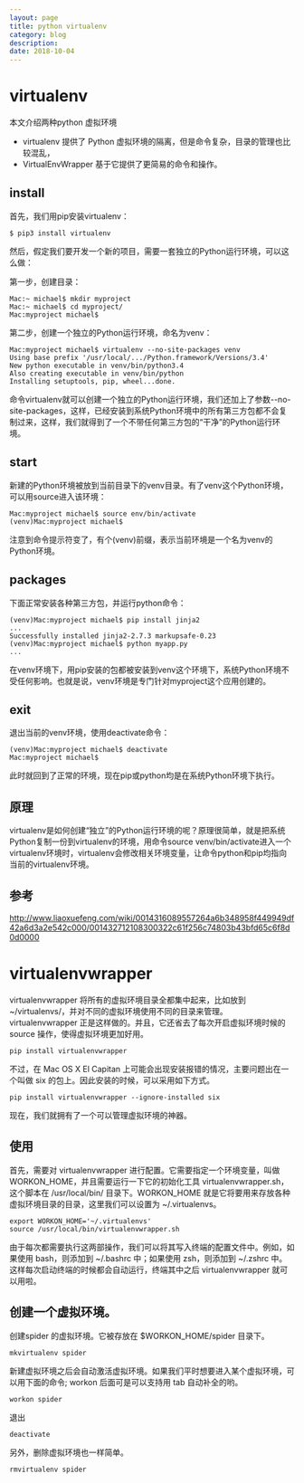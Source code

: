 ```yaml
---
layout: page
title: python virtualenv
category: blog
description: 
date: 2018-10-04
---
```

# virtualenv
本文介绍两种python 虚拟环境
- virtualenv 提供了 Python 虚拟环境的隔离，但是命令复杂，目录的管理也比较混乱，
- VirtualEnvWrapper 基于它提供了更简易的命令和操作。

## install

首先，我们用pip安装virtualenv：

	$ pip3 install virtualenv

然后，假定我们要开发一个新的项目，需要一套独立的Python运行环境，可以这么做：

第一步，创建目录：

	Mac:~ michael$ mkdir myproject
	Mac:~ michael$ cd myproject/
	Mac:myproject michael$

第二步，创建一个独立的Python运行环境，命名为venv：

	Mac:myproject michael$ virtualenv --no-site-packages venv
	Using base prefix '/usr/local/.../Python.framework/Versions/3.4'
	New python executable in venv/bin/python3.4
	Also creating executable in venv/bin/python
	Installing setuptools, pip, wheel...done.

命令virtualenv就可以创建一个独立的Python运行环境，我们还加上了参数--no-site-packages，这样，已经安装到系统Python环境中的所有第三方包都不会复制过来，这样，我们就得到了一个不带任何第三方包的“干净”的Python运行环境。

## start
新建的Python环境被放到当前目录下的venv目录。有了venv这个Python环境，可以用source进入该环境：

	Mac:myproject michael$ source env/bin/activate
	(venv)Mac:myproject michael$

注意到命令提示符变了，有个(venv)前缀，表示当前环境是一个名为venv的Python环境。

## packages
下面正常安装各种第三方包，并运行python命令：

	(venv)Mac:myproject michael$ pip install jinja2
	...
	Successfully installed jinja2-2.7.3 markupsafe-0.23
	(venv)Mac:myproject michael$ python myapp.py
	...

在venv环境下，用pip安装的包都被安装到venv这个环境下，系统Python环境不受任何影响。也就是说，venv环境是专门针对myproject这个应用创建的。

## exit
退出当前的venv环境，使用deactivate命令：

	(venv)Mac:myproject michael$ deactivate
	Mac:myproject michael$

此时就回到了正常的环境，现在pip或python均是在系统Python环境下执行。

## 原理
virtualenv是如何创建“独立”的Python运行环境的呢？原理很简单，就是把系统Python复制一份到virtualenv的环境，用命令source venv/bin/activate进入一个virtualenv环境时，virtualenv会修改相关环境变量，让命令python和pip均指向当前的virtualenv环境。

## 参考
http://www.liaoxuefeng.com/wiki/0014316089557264a6b348958f449949df42a6d3a2e542c000/001432712108300322c61f256c74803b43bfd65c6f8d0d0000

# virtualenvwrapper
virtualenvwrapper 将所有的虚拟环境目录全都集中起来，比如放到 ~/virtualenvs/，并对不同的虚拟环境使用不同的目录来管理。virtualenvwrapper 正是这样做的。并且，它还省去了每次开启虚拟环境时候的 source 操作，使得虚拟环境更加好用。

	pip install virtualenvwrapper

不过，在 Mac OS X El Capitan 上可能会出现安装报错的情况，主要问题出在一个叫做 six 的包上。因此安装的时候，可以采用如下方式。

	pip install virtualenvwrapper --ignore-installed six

现在，我们就拥有了一个可以管理虚拟环境的神器。

## 使用
首先，需要对 virtualenvwrapper 进行配置。它需要指定一个环境变量，叫做 WORKON_HOME，并且需要运行一下它的初始化工具 virtualenvwrapper.sh，这个脚本在 /usr/local/bin/ 目录下。WORKON_HOME 就是它将要用来存放各种虚拟环境目录的目录，这里我们可以设置为 ~/.virtualenvs。

	export WORKON_HOME='~/.virtualenvs'
	source /usr/local/bin/virtualenvwrapper.sh

由于每次都需要执行这两部操作，我们可以将其写入终端的配置文件中。例如，如果使用 bash，则添加到 ~/.bashrc 中；如果使用 zsh，则添加到 ~/.zshrc 中。这样每次启动终端的时候都会自动运行，终端其中之后 virtualenvwrapper 就可以用啦。

## 创建一个虚拟环境。
创建spider 的虚拟环境。它被存放在 $WORKON_HOME/spider 目录下。

	mkvirtualenv spider

新建虚拟环境之后会自动激活虚拟环境。如果我们平时想要进入某个虚拟环境，可以用下面的命令; workon 后面可是可以支持用 tab 自动补全的哟。

	workon spider

退出

	deactivate

另外，删除虚拟环境也一样简单。

	rmvirtualenv spider